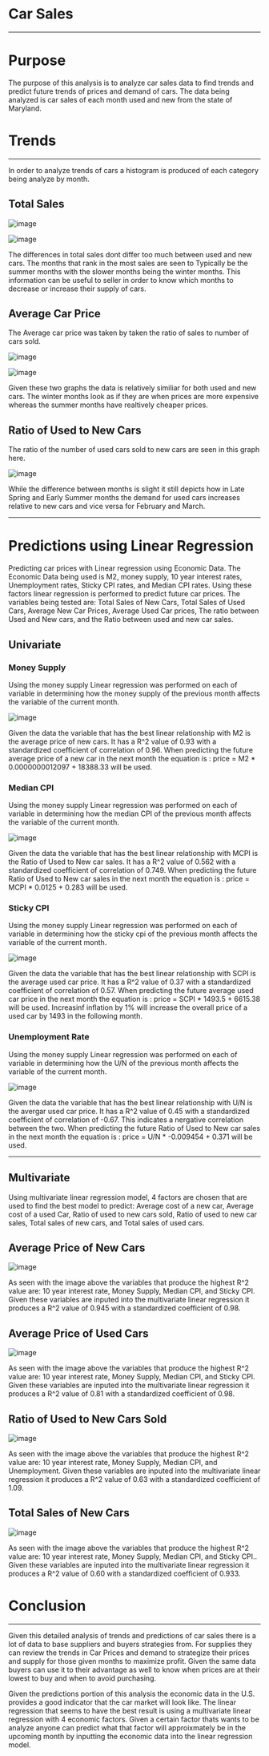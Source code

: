 # Car Sales
---
# Purpose
The purpose of this analysis is to analyze car sales data to find trends and predict future trends of prices and demand of cars. The data being analyzed is car sales of each month used and new from the state of Maryland.

# Trends
---
In order to analyze trends of cars a histogram is produced of each category being analyze by month.

## Total Sales

![image](https://github.com/evanbruno617/Car_Sales/blob/main/Resources/Total%20Sales%20New.png)

![image](https://github.com/evanbruno617/Car_Sales/blob/main/Resources/Total%20Sales%20Used.png)

The differences in total sales dont differ too much between used and new cars. The months that rank in the most sales are seen to Typically be the summer months with the slower months being the winter months. This information can be useful to seller in order to know which months to decrease or increase their supply of cars. 

## Average Car Price

The Average car price was taken by taken the ratio of sales to number of cars sold. 

![image](https://github.com/evanbruno617/Car_Sales/blob/main/Resources/Avg_Used.png)

![image](https://github.com/evanbruno617/Car_Sales/blob/main/Resources/Avg_New.png)

Given these two graphs the data is relatively similiar for both used and new cars. The winter months look as if they are when prices are more expensive whereas the summer months have realtively cheaper prices.

## Ratio of Used to New Cars
The ratio of the number of used cars sold to new cars are seen in this graph here.

![image](https://github.com/evanbruno617/Car_Sales/blob/main/Resources/Ratio_Used_New.png)

While the difference between months is slight it still depicts how in Late Spring and Early Summer months the demand for used cars increases relative to new cars and vice versa for February and March. 

---
# Predictions using Linear Regression

Predicting car prices with Linear regression using Economic Data. The Economic Data being used is M2, money supply, 10 year interest rates, Unemployment rates, Sticky CPI rates, and Median CPI rates. Using these factors linear regression is performed to predict future car prices. The variables being tested are: Total Sales of New Cars, Total Sales of Used Cars, Average New Car Prices, Average Used Car prices, The ratio between Used and New cars, and the Ratio between used and new car sales.

## Univariate

### Money Supply
Using the money supply Linear regression was performed on each of variable in determining how the money supply of the previous month affects the variable of the current month.

![image](https://github.com/evanbruno617/Car_Sales/blob/main/Resources/Univariate/M2_2.png)

Given the data the variable that has the best linear relationship with M2 is the average price of new cars. It has a R^2 value of 0.93 with a standardized coefficient of correlation of 0.96. When predicting the future average price of a new car in the next month the equation is : price = M2 * 0.0000000012097 + 18388.33 will be used. 

### Median CPI
Using the money supply Linear regression was performed on each of variable in determining how the median CPI of the previous month affects the variable of the current month.

![image](https://github.com/evanbruno617/Car_Sales/blob/main/Resources/Univariate/Median_CPI_2.png)

Given the data the variable that has the best linear relationship with MCPI is the Ratio of Used to New car sales. It has a R^2 value of 0.562 with a standardized coefficient of correlation of 0.749. When predicting the future Ratio of Used to New car sales in the next month the equation is : price = MCPI * 0.0125 + 0.283 will be used. 

### Sticky CPI
Using the money supply Linear regression was performed on each of variable in determining how the sticky cpi of the previous month affects the variable of the current month.

![image](https://github.com/evanbruno617/Car_Sales/blob/main/Resources/Univariate/Stick_CPI_2.png)

Given the data the variable that has the best linear relationship with SCPI is the average used car price. It has a R^2 value of 0.37 with a standardized coefficient of correlation of 0.57. When predicting the future average used car price in the next month the equation is : price = SCPI * 1493.5 + 6615.38 will be used. Increasinf inflation by 1% will increase the overall price of a used car by 1493 in the following month.

### Unemployment Rate
Using the money supply Linear regression was performed on each of variable in determining how the U/N of the previous month affects the variable of the current month.

![image](https://github.com/evanbruno617/Car_Sales/blob/main/Resources/Univariate/Stick_CPI_2.png)

Given the data the variable that has the best linear relationship with U/N is the avergar used car price. It has a R^2 value of 0.45 with a standardized coefficient of correlation of -0.67. This indicates a nergative correlation between the two. When predicting the future Ratio of Used to New car sales in the next month the equation is : price = U/N * -0.009454 + 0.371 will be used. 

---

## Multivariate
Using multivariate linear regression model, 4 factors are chosen that are used to find the best model to predict: Average cost of a new car, Average cost of a used Car, Ratio of used to new cars sold, Ratio of used to new car sales, Total sales of new cars, and Total sales of used cars.

## Average Price of New Cars

![image](https://github.com/evanbruno617/Car_Sales/blob/main/Resources/Multivariate/Avg_New.png)

As seen with the image above the variables that produce the highest R^2 value are:  10 year interest rate, Money Supply, Median CPI, and Sticky CPI. Given these variables are inputed into the multivariate linear regression it produces a R^2 value of 0.945 with a standardized coefficient of 0.98.

## Average Price of Used Cars

![image](https://github.com/evanbruno617/Car_Sales/blob/main/Resources/Multivariate/Avg_Used.png)

As seen with the image above the variables that produce the highest R^2 value are:  10 year interest rate, Money Supply, Median CPI, and Sticky CPI. Given these variables are inputed into the multivariate linear regression it produces a R^2 value of 0.81 with a standardized coefficient of 0.98.

## Ratio of Used to New Cars Sold

![image](https://github.com/evanbruno617/Car_Sales/blob/main/Resources/Multivariate/Ratio_Used_New.png)

As seen with the image above the variables that produce the highest R^2 value are:  10 year interest rate, Money Supply, Median CPI, and Unemployment. Given these variables are inputed into the multivariate linear regression it produces a R^2 value of 0.63 with a standardized coefficient of 1.09.

## Total Sales of New Cars

![image](https://github.com/evanbruno617/Car_Sales/blob/main/Resources/Multivariate/Total%20Sales%20Used.png)

As seen with the image above the variables that produce the highest R^2 value are: 10 year interest rate, Money Supply, Median CPI, and Sticky CPI.. Given these variables are inputed into the multivariate linear regression it produces a R^2 value of 0.60 with a standardized coefficient of 0.933.

# Conclusion
---
Given this detailed analysis of trends and predictions of car sales there is a lot of data to base suppliers and buyers strategies from. For supplies they can review the trends in Car Prices and demand to strategize their prices and supply for those given months to maximize profit. Given the same data buyers can use it to their advantage as well to know when prices are at their lowest to buy and when to avoid purchasing. 

Given the predictions portion of this analysis the economic data in the U.S. provides a good indicator that the car market will look like. The linear regression that seems to have the best result is using a multivariate linear regression with 4 economic factors. Given a certain factor thats wants to be analyze anyone can predict what that factor will approixmately be in the upcoming month by inputting the economic data into the linear regression model.









